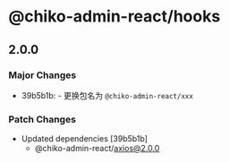 # @chiko-admin-react/hooks

## 2.0.0

### Major Changes

- 39b5b1b: - 更换包名为 `@chiko-admin-react/xxx`

### Patch Changes

- Updated dependencies [39b5b1b]
  - @chiko-admin-react/axios@2.0.0

